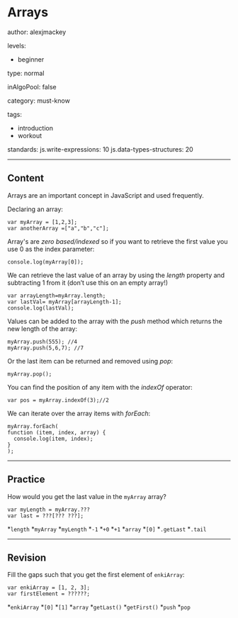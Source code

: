# Arrays
author: alexjmackey

levels:

  - beginner

type: normal

inAlgoPool: false

category: must-know

tags:
  - introduction
  - workout

standards:
  js.write-expressions: 10
  js.data-types-structures: 20

---
## Content

Arrays are an important concept in JavaScript and used frequently.

Declaring an array:
```
var myArray = [1,2,3];
var anotherArray =["a","b","c"];
```

Array's are *zero based/indexed* so if you want to retrieve the first value you use 0 as the index parameter:

```
console.log(myArray[0]);
```

We can retrieve the last value of an array by using the *length* property and subtracting 1 from it (don’t use this on an empty array!)

```
var arrayLength=myArray.length;
var lastVal= myArray[arrayLength-1];
console.log(lastVal);
```

Values can be added to the array with the *push* method which returns the new length of the array:
```
myArray.push(555); //4
myArray.push(5,6,7); //7
```
Or the last item can be returned and removed using *pop*:
```
myArray.pop();
```
You can find the position of any item with the *indexOf* operator:
```
var pos = myArray.indexOf(3);//2
```
We can iterate over the array items with *forEach*:
```
myArray.forEach(
function (item, index, array) {
  console.log(item, index);
}
);
```

---
## Practice

How would you get the last value in the `myArray` array?
```
var myLength = myArray.???
var last = ???[??? ???];
```
*`length`
*`myArray`
*`myLength`
*`-1`
*`+0`
*`+1`
*`array`
*`[0]`
*`.getLast`
*`.tail`

---
## Revision

Fill the gaps such that you get the first element of `enkiArray`:
```
var enkiArray = [1, 2, 3];
var firstElement = ??????;
```

*`enkiArray`
*`[0]`
*`[1]`
*`array`
*`getLast()`
*`getFirst()`
*`push`
*`pop`
